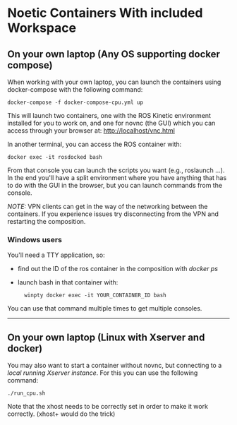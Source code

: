 # Noetic Containers With included Workspace

## On your own laptop (Any OS supporting docker compose)

When working with your own laptop, you can launch the containers using docker-compose with the following command:

    docker-compose -f docker-compose-cpu.yml up

This will launch two containers, one with the ROS Kinetic environment installed for you to work on, and one for novnc (the GUI) which you can access through your browser at: 
[http://localhost/vnc.html](http://localhost/vnc.html) 

In another terminal, you can access the ROS container with:

    docker exec -it rosdocked bash
  
From that console you can launch the scripts you want (e.g., roslaunch ...).
In the end you'll have a split environment where you have anything that has to do with the GUI in the browser, but you can launch commands from the console.

*NOTE:* VPN clients can  get in the way of the networking between the containers. If you experience issues try disconnecting from the VPN and restarting the composition.

### Windows users

You'll need a TTY application, so:
- find out the ID of the ros container in the composition with *docker ps*
- launch bash in that container with:

        winpty docker exec -it YOUR_CONTAINER_ID bash

You can use that command multiple times to get multiple consoles.

-------------
## On your own laptop (Linux with Xserver and docker)

You may also want to start a container without novnc, but connecting to a *local running Xserver instance*. For this you can use the following command:

    ./run_cpu.sh

Note that the xhost needs to be correctly set in order to make it work correctly. (xhost+ would do the trick)
